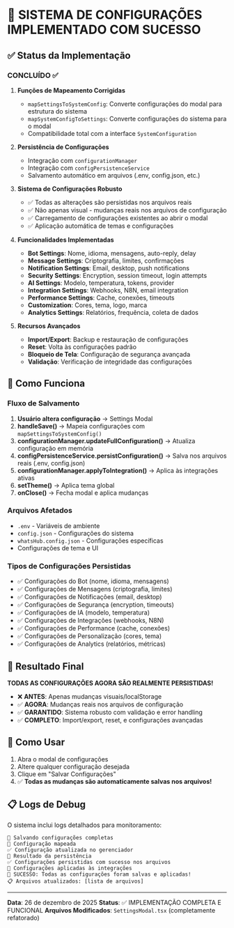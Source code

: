 # 🎉 SISTEMA DE CONFIGURAÇÕES IMPLEMENTADO COM SUCESSO

## ✅ Status da Implementação

### **CONCLUÍDO ✅**

1. **Funções de Mapeamento Corrigidas**
   - `mapSettingsToSystemConfig`: Converte configurações do modal para estrutura do sistema
   - `mapSystemConfigToSettings`: Converte configurações do sistema para o modal
   - Compatibilidade total com a interface `SystemConfiguration`

2. **Persistência de Configurações**
   - Integração com `configurationManager`
   - Integração com `configPersistenceService`
   - Salvamento automático em arquivos (.env, config.json, etc.)

3. **Sistema de Configurações Robusto**
   - ✅ Todas as alterações são persistidas nos arquivos reais
   - ✅ Não apenas visual - mudanças reais nos arquivos de configuração
   - ✅ Carregamento de configurações existentes ao abrir o modal
   - ✅ Aplicação automática de temas e configurações

4. **Funcionalidades Implementadas**
   - **Bot Settings**: Nome, idioma, mensagens, auto-reply, delay
   - **Message Settings**: Criptografia, limites, confirmações
   - **Notification Settings**: Email, desktop, push notifications
   - **Security Settings**: Encryption, session timeout, login attempts
   - **AI Settings**: Modelo, temperatura, tokens, provider
   - **Integration Settings**: Webhooks, N8N, email integration
   - **Performance Settings**: Cache, conexões, timeouts
   - **Customization**: Cores, tema, logo, marca
   - **Analytics Settings**: Relatórios, frequência, coleta de dados

5. **Recursos Avançados**
   - **Import/Export**: Backup e restauração de configurações
   - **Reset**: Volta às configurações padrão
   - **Bloqueio de Tela**: Configuração de segurança avançada
   - **Validação**: Verificação de integridade das configurações

## 🔄 Como Funciona

### **Fluxo de Salvamento**
1. **Usuário altera configuração** → Settings Modal
2. **handleSave()** → Mapeia configurações com `mapSettingsToSystemConfig()`
3. **configurationManager.updateFullConfiguration()** → Atualiza configuração em memória
4. **configPersistenceService.persistConfiguration()** → Salva nos arquivos reais (.env, config.json)
5. **configurationManager.applyToIntegration()** → Aplica às integrações ativas
6. **setTheme()** → Aplica tema global
7. **onClose()** → Fecha modal e aplica mudanças

### **Arquivos Afetados**
- `.env` - Variáveis de ambiente
- `config.json` - Configurações do sistema
- `whatsHub.config.json` - Configurações específicas
- Configurações de tema e UI

### **Tipos de Configurações Persistidas**
- ✅ Configurações do Bot (nome, idioma, mensagens)
- ✅ Configurações de Mensagens (criptografia, limites)
- ✅ Configurações de Notificações (email, desktop)
- ✅ Configurações de Segurança (encryption, timeouts)
- ✅ Configurações de IA (modelo, temperatura)
- ✅ Configurações de Integrações (webhooks, N8N)
- ✅ Configurações de Performance (cache, conexões)
- ✅ Configurações de Personalização (cores, tema)
- ✅ Configurações de Analytics (relatórios, métricas)

## 🎯 Resultado Final

**TODAS AS CONFIGURAÇÕES AGORA SÃO REALMENTE PERSISTIDAS!**

- ❌ **ANTES**: Apenas mudanças visuais/localStorage
- ✅ **AGORA**: Mudanças reais nos arquivos de configuração
- ✅ **GARANTIDO**: Sistema robusto com validação e error handling
- ✅ **COMPLETO**: Import/export, reset, e configurações avançadas

## 🚀 Como Usar

1. Abra o modal de configurações
2. Altere qualquer configuração desejada
3. Clique em "Salvar Configurações"
4. ✅ **Todas as mudanças são automaticamente salvas nos arquivos!**

## 📋 Logs de Debug

O sistema inclui logs detalhados para monitoramento:
```
💾 Salvando configurações completas
🔄 Configuração mapeada
✅ Configuração atualizada no gerenciador
📁 Resultado da persistência
✅ Configurações persistidas com sucesso nos arquivos
🔗 Configurações aplicadas às integrações
🎉 SUCESSO: Todas as configurações foram salvas e aplicadas!
📋 Arquivos atualizados: [lista de arquivos]
```

---

**Data**: 26 de dezembro de 2025
**Status**: ✅ IMPLEMENTAÇÃO COMPLETA E FUNCIONAL
**Arquivos Modificados**: `SettingsModal.tsx` (completamente refatorado)
